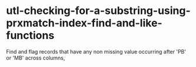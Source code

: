 # utl-checking-for-a-substring-using-prxmatch-index-find-and-like-functions
Find and flag records that have any non missing value occurring after 'PB' or 'MB' across columns,
